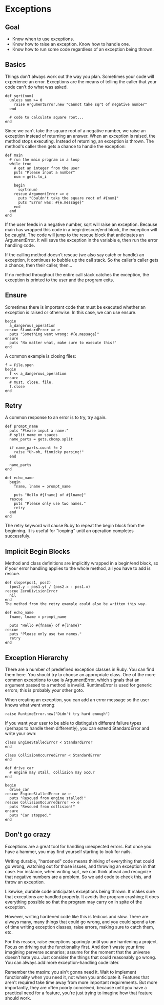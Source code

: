 # Exceptions

## Goal
* Know when to use exceptions.
* Know how to raise an exception. Know how to handle one.
* Know how to run some code regardless of an exception being thrown.

## Basics

Things don't always work out the way you plan. Sometimes your code will experience an error. Exceptions are the means of telling the caller that your code can't do what was asked.

```
def sqrt(num)
  unless num >= 0
    raise ArgumentError.new "Cannot take sqrt of negative number"
  end

  # code to calculate square root...
end
```

Since we can't take the square root of a negative number, we raise an exception instead of returning an answer. When an exception is raised, the method stops executing. Instead of returning, an exception is thrown. The method's caller then gets a chance to handle the exception:

```
def main
  # run the main program in a loop
  while true
    # get an integer from the user
    puts "Please input a number"
    num = gets.to_i

    begin
      sqrt(num)
    rescue ArgumentError => e
      puts "Couldn't take the square root of #{num}"
      puts "Error was: #{e.message}"
    end
  end
end
```

If the user feeds in a negative number, sqrt will raise an exception. Because main has wrapped this code in a begin/rescue/end block, the exception will be caught. The code will jump to the rescue block that anticipates an ArgumentError. It will save the exception in the variable e, then run the error handling code.

If the calling method doesn't rescue (we also say catch or handle) an exception, it continues to bubble up the call stack. So the caller's caller gets a chance, then their caller, then...

If no method throughout the entire call stack catches the exception, the exception is printed to the user and the program exits.

## Ensure

Sometimes there is important code that must be executed whether an exception is raised or otherwise. In this case, we can use ensure.

```
begin
  a_dangerous_operation
rescue StandardError => e
  puts "Something went wrong: #{e.message}"
ensure
  puts "No matter what, make sure to execute this!"
end
```

A common example is closing files:

```
f = File.open
begin
  f << a_dangerous_operation
ensure
  # must. close. file.
  f.close
end
```

## Retry

A common response to an error is to try, try again.

```
def prompt_name
  puts "Please input a name:"
  # split name on spaces
  name_parts = gets.chomp.split

  if name_parts.count != 2
    raise "Uh-oh, finnicky parsing!"
  end

  name_parts
end

def echo_name
  begin
    fname, lname = prompt_name

    puts "Hello #{fname} of #{lname}"
  rescue
    puts "Please only use two names."
    retry
  end
end
```

The retry keyword will cause Ruby to repeat the begin block from the beginning. It is useful for "looping" until an operation completes successfuly.

## Implicit Begin Blocks

Method and class definitions are implicitly wrapped in a begin/end block, so if your error handling applies to the whole method, all you have to add is rescue.

```
def slope(pos1, pos2)
  (pos2.y - pos1.y) / (pos2.x - pos1.x)
rescue ZeroDivisionError
  nil
end
The method from the retry example could also be written this way.

def echo_name
  fname, lname = prompt_name

  puts "Hello #{fname} of #{lname}"
rescue
  puts "Please only use two names."
  retry
end
```

## Exception Hierarchy

There are a number of predefined exception classes in Ruby. You can find them here. You should try to choose an appropriate class. One of the more common exceptions to use is ArgumentError, which signals that an argument passed to a method is invalid. RuntimeError is used for generic errors; this is probably your other goto.

When creating an exception, you can add an error message so the user knows what went wrong:

```
raise RuntimeError.new("Didn't try hard enough")
```

If you want your user to be able to distinguish different failure types (perhaps to handle them differently), you can extend StandardError and write your own:

```
class EngineStalledError < StandardError
end

class CollisionOccurredError < StandardError
end

def drive_car
  # engine may stall, collision may occur
end

begin
  drive_car
rescue EngineStalledError => e
  puts "Rescued from engine stalled!"
rescue CollisionOccurredError => e
  puts "Rescued from collision!"
ensure
  puts "Car stopped."
end
```

## Don't go crazy

Exceptions are a great tool for handling unexpected errors. But once you have a hammer, you may find yourself starting to look for nails.

Writing durable, "hardened" code means thinking of everything that could go wrong, watching out for those issues, and throwing an exception in that case. For instance, when writing sqrt, we can think ahead and recognize that negative numbers are a problem. So we add code to check this, and throw an exception.

Likewise, durable code anticipates exceptions being thrown. It makes sure that exceptions are handled properly. It avoids the program crashing; it does everything possible so that the program may carry on in spite of the exception.

However, writing hardened code like this is tedious and slow. There are always many, many things that could go wrong, and you could spend a ton of time writing exception classes, raise errors, making sure to catch them, etc.

For this reason, raise exceptions sparingly until you are hardening a project. Focus on driving out the functionality first. And don't waste your time imagining perverse scenarios; assume for the moment that the universe doesn't hate you. Just consider the things that could reasonably go wrong. You can always add more exception-handling code later.

Remember the maxim: you ain't gonna need it. Wait to implement functionality when you need it, not when you anticipate it. Features that aren't required take time away from more important requirements. But more importantly, they are often poorly conceived, because until you have a practical need for a feature, you're just trying to imagine how that feature should work.